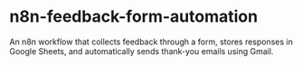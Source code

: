 # n8n-feedback-form-automation
An n8n workflow that collects feedback through a form, stores responses in Google Sheets, and automatically sends thank-you emails using Gmail.
